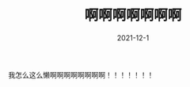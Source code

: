 ﻿---
layout: post
title: 啊啊啊啊啊啊啊
date: 2021-12-1
categories: test
tags: roast 
---
 
我怎么这么懒啊啊啊啊啊啊啊啊！！！！！！！

